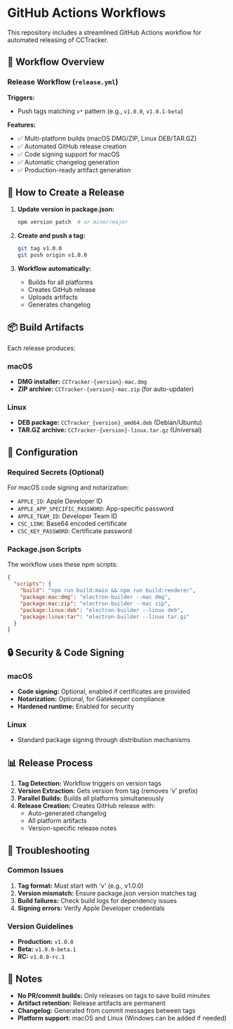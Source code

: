 # GitHub Actions Workflows

This repository includes a streamlined GitHub Actions workflow for automated releasing of CCTracker.

## 🔄 Workflow Overview

### Release Workflow (`release.yml`)
**Triggers:**
- Push tags matching `v*` pattern (e.g., `v1.0.0`, `v1.0.1-beta`)

**Features:**
- ✅ Multi-platform builds (macOS DMG/ZIP, Linux DEB/TAR.GZ)
- ✅ Automated GitHub release creation
- ✅ Code signing support for macOS
- ✅ Automatic changelog generation
- ✅ Production-ready artifact generation

## 🚀 How to Create a Release

1. **Update version in package.json:**
   ```bash
   npm version patch  # or minor/major
   ```

2. **Create and push a tag:**
   ```bash
   git tag v1.0.0
   git push origin v1.0.0
   ```

3. **Workflow automatically:**
   - Builds for all platforms
   - Creates GitHub release
   - Uploads artifacts
   - Generates changelog

## 📦 Build Artifacts

Each release produces:

### macOS
- **DMG installer:** `CCTracker-{version}-mac.dmg`
- **ZIP archive:** `CCTracker-{version}-mac.zip` (for auto-updater)

### Linux
- **DEB package:** `CCTracker_{version}_amd64.deb` (Debian/Ubuntu)
- **TAR.GZ archive:** `CCTracker-{version}-linux.tar.gz` (Universal)

## 🔧 Configuration

### Required Secrets (Optional)
For macOS code signing and notarization:
- `APPLE_ID`: Apple Developer ID
- `APPLE_APP_SPECIFIC_PASSWORD`: App-specific password
- `APPLE_TEAM_ID`: Developer Team ID
- `CSC_LINK`: Base64 encoded certificate
- `CSC_KEY_PASSWORD`: Certificate password

### Package.json Scripts
The workflow uses these npm scripts:
```json
{
  "scripts": {
    "build": "npm run build:main && npm run build:renderer",
    "package:mac:dmg": "electron-builder --mac dmg",
    "package:mac:zip": "electron-builder --mac zip",
    "package:linux:deb": "electron-builder --linux deb",
    "package:linux:tar": "electron-builder --linux tar.gz"
  }
}
```

## 🔒 Security & Code Signing

### macOS
- **Code signing:** Optional, enabled if certificates are provided
- **Notarization:** Optional, for Gatekeeper compliance
- **Hardened runtime:** Enabled for security

### Linux
- Standard package signing through distribution mechanisms

## 📊 Release Process

1. **Tag Detection:** Workflow triggers on version tags
2. **Version Extraction:** Gets version from tag (removes 'v' prefix)
3. **Parallel Builds:** Builds all platforms simultaneously
4. **Release Creation:** Creates GitHub release with:
   - Auto-generated changelog
   - All platform artifacts
   - Version-specific release notes

## 🚨 Troubleshooting

### Common Issues
1. **Tag format:** Must start with 'v' (e.g., v1.0.0)
2. **Version mismatch:** Ensure package.json version matches tag
3. **Build failures:** Check build logs for dependency issues
4. **Signing errors:** Verify Apple Developer credentials

### Version Guidelines
- **Production:** `v1.0.0`
- **Beta:** `v1.0.0-beta.1`
- **RC:** `v1.0.0-rc.1`

## 📝 Notes

- **No PR/commit builds:** Only releases on tags to save build minutes
- **Artifact retention:** Release artifacts are permanent
- **Changelog:** Generated from commit messages between tags
- **Platform support:** macOS and Linux (Windows can be added if needed)